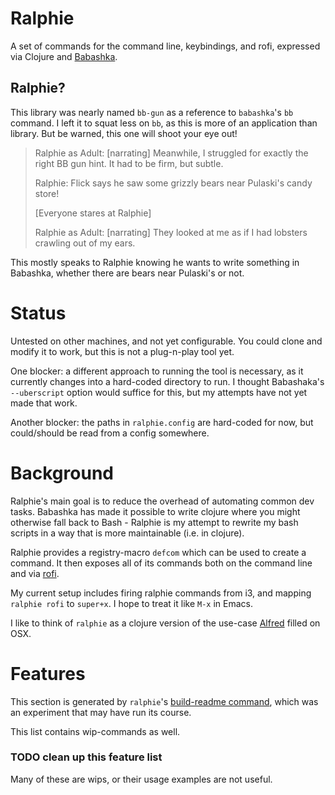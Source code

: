 # Ralphie

A set of commands for the command line, keybindings, and rofi,
expressed via Clojure and [Babashka](https://github.com/borkdude/babashka/).

## Ralphie?

This library was nearly named `bb-gun` as a reference to `babashka`'s `bb`
command. I left it to squat less on `bb`, as this is more of an application
than library. But be warned, this one will shoot your eye out!

> Ralphie as Adult: [narrating] Meanwhile, I struggled for exactly the right BB
> gun hint. It had to be firm, but subtle.
>
> Ralphie: Flick says he saw some grizzly bears near Pulaski's candy store!
>
> [Everyone stares at Ralphie]
>
> Ralphie as Adult: [narrating] They looked at me as if I had lobsters crawling
> out of my ears.

This mostly speaks to Ralphie knowing he wants to write something in Babashka,
whether there are bears near Pulaski's or not.

# Status

Untested on other machines, and not yet configurable. You could clone and modify
it to work, but this is not a plug-n-play tool yet.

One blocker: a different approach to running the tool is necessary, as it
currently changes into a hard-coded directory to run. I thought Babashaka's
`--uberscript` option would suffice for this, but my attempts have not yet made
that work.

Another blocker: the paths in `ralphie.config` are hard-coded for now, but
could/should be read from a config somewhere.

# Background

Ralphie's main goal is to reduce the overhead of automating common dev tasks.
Babashka has made it possible to write clojure where you might otherwise fall
back to Bash - Ralphie is my attempt to rewrite my bash scripts in a way that is
more maintainable (i.e. in clojure).

Ralphie provides a registry-macro `defcom` which can be used to create a
command. It then exposes all of its commands both on the command line and via
[rofi](https://github.com/davatorium/rofi).

My current setup includes firing ralphie commands from i3, and mapping `ralphie
rofi` to `super+x`. I hope to treat it like `M-x` in Emacs.

I like to think of `ralphie` as a clojure version of the use-case
[Alfred](https://www.alfredapp.com/) filled on OSX.

# Features

This section is generated by `ralphie`'s [build-readme
command](https://github.com/russmatney/ralphie/blob/e67ab9be12731ff0d6418a63357053b6e841f2a4/src/ralphie/readme.clj#L44),
which was an experiment that may have run its course.

This list contains wip-commands as well.

### TODO clean up this feature list

Many of these are wips, or their usage examples are not useful.
